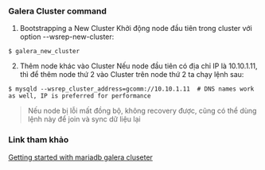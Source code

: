### Galera Cluster command

1. Bootstrapping a New Cluster
Khởi động node đầu tiên trong cluster với option --wsrep-new-cluster:
```
$ galera_new_cluster
```
2. Thêm node khác vào Cluster
Nếu node đầu tiên có địa chỉ IP là 10.10.1.11, thì để thêm node thứ 2 vào Cluster trên node thứ 2 ta chạy lệnh sau:
```
$ mysqld --wsrep_cluster_address=gcomm://10.10.1.11  # DNS names work as well, IP is preferred for performance
```
> Nếu node bị lỗi mất đồng bộ, không recovery được, cũng có thể dùng lệnh này để join và sync dữ liệu lại

### Link tham khảo
[Getting started with mariadb galera cluseter](https://mariadb.com/kb/en/library/getting-started-with-mariadb-galera-cluster/)
